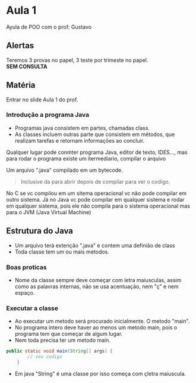 # Aula 1

Ayula de POO com o prof: Gustavo

## Alertas
Teremos 3 provas no papel, 3 teste por trimeste no papel. </br>
**SEM CONSULTA**

## Matéria

Entrar no slide Aula 1 do prof.

### Introdução a programa Java
- Programas java consistem em partes, chamadas class.
- As classes incluem outras parte que consistem em métodos, que realizam tarefas e retornam informações ao concluir.

Qualquer lugar pode conmter programa Java, editor de texto, IDES..., mas para rodar o programa existe um itermediario, compilar o arquivo 


Um arquivo ".java" compilado em um bytecode.
> Inclusive da para abrir depois de compilar para ver o codigo.

No C se vc compilou em um sitema operacional vc não pode compilar em outro sistema. Já no Java vc pode compilar em qualquer sistema e rodar em qualquer sistema, pois ele não compila para o sistema operacional mas para o JVM (Java Virtual Machine)

## Estrutura do Java

- Um arquivo terá extenção ".java" e contem uma definião de class 
- Toda classe tem um ou mais metodos.


### Boas proticas
- Nome da classe sempre deve começar com letra maiusculas, assim como as palavras internas, não se usa acentuação, nem "ç" e nem espaço.

### Executar a classe
- Ao executar um metodo será procurado inicialmente. O metodo "main".
- No programa intero deve haver ao menos um metodo main, pois o programa tem que começar de algum lugar.
- Nem toda precisa ter um metodo main.

```java
public static void main(String[] args) {
		// seu codigo
	}
```
- Em java "String" é uma classe por isso começa com çletra maiuscula.
